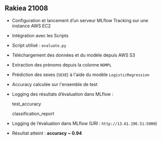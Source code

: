 ##  Rakiea 21008

- Configuration et lancement d’un serveur MLflow Tracking sur une instance AWS EC2
- Intégration avec les Scripts
- Script utilisé : `evaluate.py`
- Téléchargement des données et du modèle depuis AWS S3
- Extraction des prénoms depuis la colonne `NOMPL`
- Prédiction des sexes (`SEXE`) à l'aide du modèle `LogisticRegression`
- Accuracy calculée sur l'ensemble de test
- Logging des résultats d’évaluation dans MLflow :

    test_accuracy

    classification_report

- Logging de l’évaluation dans MLflow (URI : `http://13.61.196.51:5000`)
-  Résultat atteint : **accuracy ~ 0.94**
